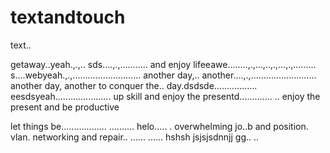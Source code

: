 # textandtouch
text..

getaway..yeah.,.,..
sds....,.,...........
and enjoy lifeeawe........,.,...,..,.,...,.,.........
s....webyeah.,.,...........................
another day,.. another....,.,..........................
another day, another to conquer the.. day.dsdsde.................
eesdsyeah......................
up skill and enjoy the presentd.............
..
enjoy the present and be productive 

let things be..................
..........
helo.....
. overwhelming jo..b and position. vlan. networking and repair..
......
......
hshsh
jsjsjsdnnjj
gg..
..
